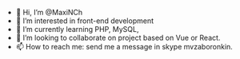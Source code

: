 - 👋 Hi, I’m @MaxiNCh
- 👀 I’m interested in front-end development
- 🌱 I’m currently learning PHP, MySQL,
- 💞️ I’m looking to collaborate on project based on Vue or React.
- 📫 How to reach me: send me a message in skype mvzaboronkin.

<!---
MaxiNCh/MaxiNCh is a ✨ special ✨ repository because its `README.md` (this file) appears on your GitHub profile.
You can click the Preview link to take a look at your changes.
--->
